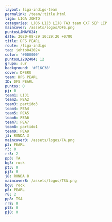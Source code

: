 ```yaml
---
layout: liga-indigo-team
permalink: /team/:title.html
liga: LIGA JOHTO
categories: LJ06 LIJ3 LIJ8 TA3 team CXF SEP LIP
maincover: /assets/logos/DFS.png
puntosLJMAYO24:
date: 2020-08-29 10:29:20 +0700
title: DFS PEARL
route: /liga-indigo
tag: johto042024
color: '#000000'
puntosLJ202404: 12
grupo: sur
background: '#F16C38'
cover: DFSRU
team: DFS PEARL
ID: DFS PEARL
puntos: 0
pj: 0
team1: LIJ1
team2: PEA2
team3: partido3
team4: PEA4
team5: PEA5
team6: PEA6
team7: PEA7
team8: partido1
team9: PEA9
j3: RONDA 3
maincover3: /assets/logos/TA.png
p3: PEARL
r3: 0
rr3: 2
pp3: TA
bg3: rock
pt3: 0
pj3: 0
j8: RONDA 8
maincover8: /assets/logos/TSA.png
bg8: rock
p8: PEARL
r8: 2
pp8: TSA
rr8: 0
pt8: 0
pj8: 0
---
```

